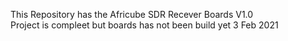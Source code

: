 This Repository has the Africube SDR Recever Boards V1.0<br>
Project is compleet but boards has not been build yet 3 Feb 2021
